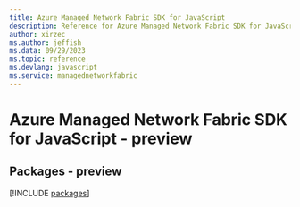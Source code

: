 ```yaml
---
title: Azure Managed Network Fabric SDK for JavaScript
description: Reference for Azure Managed Network Fabric SDK for JavaScript
author: xirzec
ms.author: jeffish
ms.data: 09/29/2023
ms.topic: reference
ms.devlang: javascript
ms.service: managednetworkfabric
---
```

# Azure Managed Network Fabric SDK for JavaScript - preview
## Packages - preview
[!INCLUDE [packages](managed-network-fabric-index.md)]